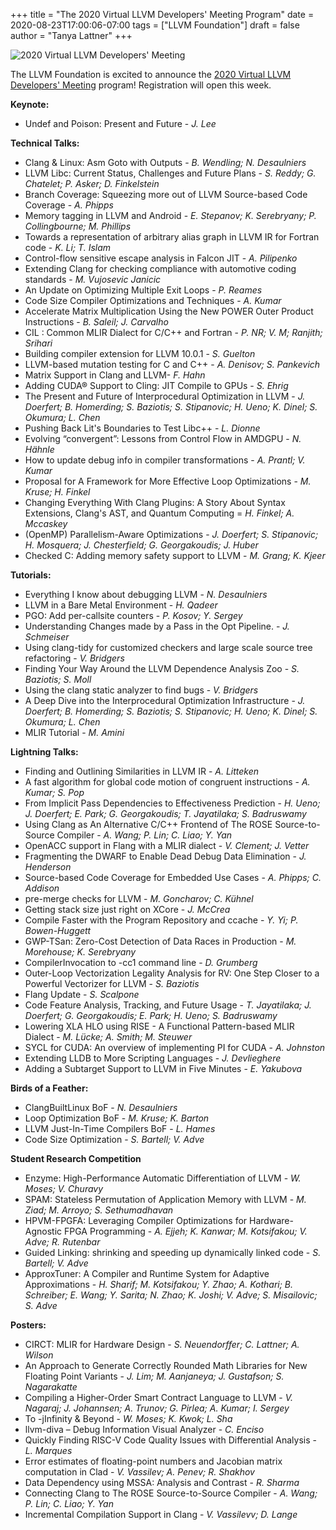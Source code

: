 +++
title = "The 2020 Virtual LLVM Developers' Meeting Program"
date = 2020-08-23T17:00:06-07:00
tags = ["LLVM Foundation"]
draft = false
author = "Tanya Lattner"
+++

![2020 Virtual LLVM Developers' Meeting](/img/750x300-1.png)

The LLVM Foundation is excited to announce the [2020 Virtual LLVM Developers' Meeting](https://llvm.org/devmtg/2020-09/) program! Registration will open this week.

**Keynote:**

- Undef and Poison: Present and Future - *J. Lee*

**Technical Talks:**

- Clang & Linux: Asm Goto with Outputs - *B. Wendling; N. Desaulniers*
- LLVM Libc: Current Status, Challenges and Future Plans	- *S. Reddy; G. Chatelet; P. Asker; D. Finkelstein*
- Branch Coverage: Squeezing more out of LLVM Source-based Code Coverage	 - *A. Phipps*
- Memory tagging in LLVM and Android - *E. Stepanov; K. Serebryany; P. Collingbourne; M. Phillips*
- Towards a representation of arbitrary alias graph in LLVM IR for Fortran code - *K. Li; T. Islam*
- Control-flow sensitive escape analysis in Falcon JIT - *A. Pilipenko*
- Extending Clang for checking compliance with automotive coding standards - *M. Vujosevic Janicic*
- An Update on Optimizing Multiple Exit Loops - *P. Reames*
- Code Size Compiler Optimizations and Techniques - *A. Kumar*
- Accelerate Matrix Multiplication Using the New POWER Outer Product Instructions	- *B. Saleil; J. Carvalho*
- CIL : Common MLIR Dialect for C/C++ and Fortran	- *P. NR; V. M; Ranjith; Srihari*
- Building compiler extension for LLVM 10.0.1 - *S. Guelton*
- LLVM-based mutation testing for C and C++ - *A. Denisov; S. Pankevich*
- Matrix Support in Clang and LLVM- *F. Hahn*
- Adding CUDA® Support to Cling: JIT Compile to GPUs - *S. Ehrig*
- The Present and Future of Interprocedural Optimization in LLVM - *J. Doerfert; B. Homerding; S. Baziotis; S. Stipanovic; H. Ueno; K. Dinel; S. Okumura; L. Chen*
- Pushing Back Lit's Boundaries to Test Libc++ - *L. Dionne*
- Evolving “convergent”: Lessons from Control Flow in AMDGPU - *N. Hähnle*
- How to update debug info in compiler transformations - *A. Prantl; V. Kumar*
- Proposal for A Framework for More Effective Loop Optimizations - *M. Kruse; H. Finkel*
- Changing Everything With Clang Plugins: A Story About Syntax Extensions, Clang's AST, and Quantum Computing = *H. Finkel; A. Mccaskey*
- (OpenMP) Parallelism-Aware Optimizations - *J. Doerfert; S. Stipanovic; H. Mosquera; J. Chesterfield; G. Georgakoudis; J. Huber*
- Checked C: Adding memory safety support to LLVM	- *M. Grang; K. Kjeer*

**Tutorials:**

- Everything I know about debugging LLVM - *N. Desaulniers*
- LLVM in a Bare Metal Environment - *H. Qadeer*
- PGO: Add per-callsite counters - *P. Kosov; Y. Sergey*
- Understanding Changes made by a Pass in the Opt Pipeline. - *J. Schmeiser*
- Using clang-tidy for customized checkers and large scale source tree refactoring - *V. Bridgers*
- Finding Your Way Around the LLVM Dependence Analysis Zoo - *S. Baziotis; S. Moll*
- Using the clang static analyzer to find bugs - *V. Bridgers*
- A Deep Dive into the Interprocedural Optimization Infrastructure - *J. Doerfert; B. Homerding; S. Baziotis; S. Stipanovic; H. Ueno; K. Dinel; S. Okumura; L. Chen*
- MLIR Tutorial - *M. Amini*

**Lightning Talks:**

- Finding and Outlining Similarities in LLVM IR - *A. Litteken*
- A fast algorithm for global code motion of congruent instructions - *A. Kumar; S. Pop*
- From Implicit Pass Dependencies to Effectiveness Prediction - *H. Ueno; J. Doerfert; E. Park; G. Georgakoudis; T. Jayatilaka; S. Badruswamy*
- Using Clang as An Alternative C/C++ Frontend of The ROSE Source-to-Source Compiler - *A. Wang; P. Lin; C. Liao; Y. Yan*
- OpenACC support in Flang with a MLIR dialect - *V. Clement; J. Vetter*
- Fragmenting the DWARF to Enable Dead Debug Data Elimination - *J. Henderson*
- Source-based Code Coverage for Embedded Use Cases - *A. Phipps; C. Addison*
- pre-merge checks for LLVM - *M. Goncharov; C. Kühnel*
- Getting stack size just right on XCore - *J. McCrea*
- Compile Faster with the Program Repository and ccache - *Y. Yi; P. Bowen-Huggett*
- GWP-TSan: Zero-Cost Detection of Data Races in Production - *M. Morehouse; K. Serebryany*
- CompilerInvocation to -cc1 command line - *D. Grumberg*
- Outer-Loop Vectorization Legality Analysis for RV: One Step Closer to a Powerful Vectorizer for LLVM - *S. Baziotis*
- Flang Update - *S. Scalpone*
- Code Feature Analysis, Tracking, and Future Usage - *T. Jayatilaka; J. Doerfert; G. Georgakoudis; E. Park; H. Ueno; S. Badruswamy*
- Lowering XLA HLO using RISE - A Functional Pattern-based MLIR Dialect - *M. Lücke; A. Smith; M. Steuwer*
- SYCL for CUDA: An overview of implementing PI for CUDA - *A. Johnston*
- Extending LLDB to More Scripting Languages - *J. Devlieghere*
- Adding a Subtarget Support to LLVM in Five Minutes - *E. Yakubova*

**Birds of a Feather:**

- ClangBuiltLinux BoF - *N. Desaulniers*
- Loop Optimization BoF - *M. Kruse; K. Barton*
- LLVM Just-In-Time Compilers BoF - *L. Hames*
- Code Size Optimization - *S. Bartell; V. Adve*

**Student Research Competition**

- Enzyme: High-Performance Automatic Differentiation of LLVM - *W. Moses; V. Churavy*
- SPAM: Stateless Permutation of Application Memory with LLVM - *M. Ziad; M. Arroyo; S. Sethumadhavan*
- HPVM-FPGFA: Leveraging Compiler Optimizations for Hardware-Agnostic FPGA Programming - *A. Ejjeh; K. Kanwar; M. Kotsifakou; V. Adve; R. Rutenbar*
- Guided Linking: shrinking and speeding up dynamically linked code - *S. Bartell; V. Adve*
- ApproxTuner: A Compiler and Runtime System for Adaptive Approximations - *H. Sharif; M. Kotsifakou; Y. Zhao; A. Kothari; B. Schreiber; E. Wang; Y. Sarita; N. Zhao; K. Joshi; V. Adve; S. Misailovic; S. Adve*

**Posters:**

- CIRCT: MLIR for Hardware Design - *S. Neuendorffer; C. Lattner; A. Wilson*
- An Approach to Generate Correctly Rounded Math Libraries for New Floating Point Variants - *J. Lim; M. Aanjaneya; J. Gustafson; S. Nagarakatte*
- Compiling a Higher-Order Smart Contract Language to LLVM - *V. Nagaraj; J. Johannsen; A. Trunov; G. Pirlea; A. Kumar; I. Sergey*
- To -jInfinity & Beyond - *W. Moses; K. Kwok; L. Sha*
- llvm-diva – Debug Information Visual Analyzer - *C. Enciso*
- Quickly Finding RISC-V Code Quality Issues with Differential Analysis - *L. Marques*
- Error estimates of floating-point numbers and Jacobian matrix computation in Clad - *V. Vassilev; A. Penev; R. Shakhov*
- Data Dependency using MSSA: Analysis and Contrast - *R. Sharma*
- Connecting Clang to The ROSE Source-to-Source Compiler - *A. Wang; P. Lin; C. Liao; Y. Yan*
- Incremental Compilation Support in Clang - *V. Vassilevv; D. Lange*

